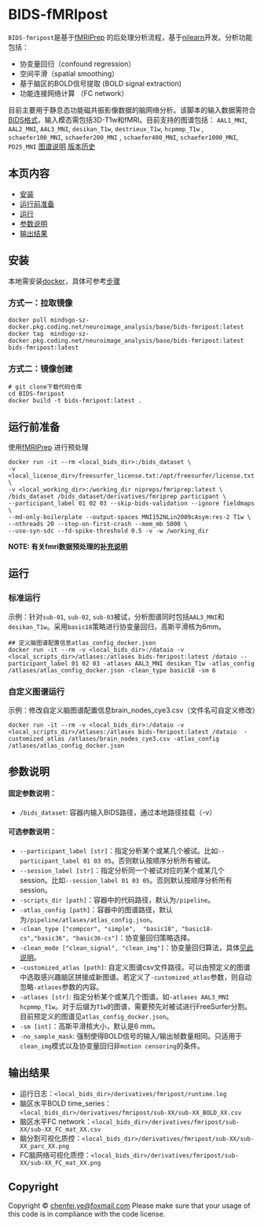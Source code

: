 

# BIDS-fMRIpost

`BIDS-fmripost`是基于[fMRIPrep](https://fmriprep.org/en/stable/installation.html) 的后处理分析流程，基于[nilearn](https://nilearn.github.io)开发。分析功能包括：

- 协变量回归（confound regression）
- 空间平滑（spatial smoothing）
- 基于脑区的BOLD信号提取 (BOLD signal extraction)
- 功能连接网络计算 （FC network）

目前主要用于静息态功能磁共振影像数据的脑网络分析。该脚本的输入数据需符合[BIDS格式](https://bids.neuroimaging.io/)，输入模态需包括3D-T1w和fMRI。目前支持的图谱包括：
`AAL1_MNI`, `AAL2_MNI`, `AAL3_MNI`, `desikan_T1w`,  `destrieux_T1w`,  `hcpmmp_T1w` , `schaefer100_MNI`,  `schaefer200_MNI` , `schaefer400_MNI`,  `schaefer1000_MNI`, `PD25_MNI`
[图谱说明](atlases.md)
[版本历史](CHANGELOG.md)

## 本页内容
* [安装](#安装)
* [运行前准备](#运行前准备)
* [运行](#运行)
* [参数说明](#参数说明)
* [输出结果](#输出结果)

## 安装
本地需安装[docker](https://docs.docker.com/engine/install)，具体可参考[步骤](docker_install.md)

### 方式一：拉取镜像
```
docker pull mindsgo-sz-docker.pkg.coding.net/neuroimage_analysis/base/bids-fmripost:latest
docker tag  mindsgo-sz-docker.pkg.coding.net/neuroimage_analysis/base/bids-fmripost:latest  bids-fmripost:latest
```

### 方式二：镜像创建
```
# git clone下载代码仓库
cd BIDS-fmripost
docker build -t bids-fmripost:latest .
```
## 运行前准备
使用[fMRIPrep](https://fmriprep.org/en/stable/installation.html) 进行预处理
```
docker run -it --rm <local_bids_dir>:/bids_dataset \
-v <local_license_dir>/freesurfer_license.txt:/opt/freesurfer/license.txt \
-v <local_working_dir>:/working_dir nipreps/fmriprep:latest \
/bids_dataset /bids_dataset/derivatives/fmriprep participant \ 
--participant_label 01 02 03 --skip-bids-validation --ignore fieldmaps \
--md-only-boilerplate --output-spaces MNI152NLin2009cAsym:res-2 T1w \
--nthreads 20 --stop-on-first-crash --mem_mb 5000 \
--use-syn-sdc --fd-spike-threshold 0.5 -v -w /working_dir
```
**NOTE: 有关fmri数据预处理的[补充说明](fmriprep.md)**

## 运行
### 标准运行
示例：针对`sub-01`, `sub-02`, `sub-03`被试，分析图谱同时包括`AAL3_MNI`和`desikan_T1w`。采用`basic18`策略进行协变量回归，高斯平滑核为6mm。
```
## 定义脑图谱配置信息atlas_config_docker.json
docker run -it --rm -v <local_bids_dir>:/dataio -v <local_scripts_dir>/atlases:/atlases bids-fmripost:latest /dataio --participant_label 01 02 03 -atlases AAL3_MNI desikan_T1w -atlas_config /atlases/atlas_config_docker.json -clean_type basic18 -sm 6
```

### 自定义图谱运行
示例：修改自定义脑图谱配置信息brain_nodes_cye3.csv（文件名可自定义修改）
```
docker run -it --rm -v <local_bids_dir>:/dataio -v <local_scripts_dir>/atlases:/atlases bids-fmripost:latest /dataio  -customized_atlas /atlases/brain_nodes_cye3.csv -atlas_config /atlases/atlas_config_docker.json 
```
## 参数说明
####   固定参数说明：
-   `/bids_dataset`: 容器内输入BIDS路径，通过本地路径挂载（-v）


####   可选参数说明：
-   `--participant_label [str]`：指定分析某个或某几个被试。比如`--participant_label 01 03 05`。否则默认按顺序分析所有被试。
-   `--session_label [str]`：指定分析同一个被试对应的某个或某几个session。比如`--session_label 01 03 05`。否则默认按顺序分析所有session。
- `-scripts_dir [path]`：容器中的代码路径，默认为`/pipeline`。
- `-atlas_config [path]`：容器中的图谱路径，默认为`/pipeline/atlases/atlas_config.json`。
- `-clean_type ["compcor", "simple",  "basic18", "basic18-cs","basic36", "basic36-cs"]`：协变量回归策略选择。
- `-clean_mode ["clean_signal", "clean_img"]`：协变量回归算法，具体[见此说明](clean_mode.md)。
- `-customized_atlas [path]`: 自定义图谱csv文件路径。可以由预定义的图谱中选取感兴趣脑区拼接成新图谱。若定义了`-customized_atlas`参数，则自动忽略`-atlases`参数的内容。
- `-atlases [str]`: 指定分析某个或某几个图谱。如`-atlases AAL3_MNI hcpmmp_T1w`。对于后缀为`T1w`的图谱，需要预先对被试进行FreeSurfer分割。目前预定义的图谱见`atlas_config_docker.json`。
- `-sm [int]`：高斯平滑核大小，默认是6 mm。
- `-no_sample_mask`: 强制使得BOLD信号的输入/输出帧数量相同。只适用于`clean_img`模式以及协变量回归非`motion censoring`的条件。


## 输出结果

- 运行日志：`<local_bids_dir>/derivatives/fmripost/runtime.log`
- 脑区水平BOLD time_series：`<local_bids_dir>/derivatives/fmripost/sub-XX/sub-XX_BOLD_XX.csv`
- 脑区水平FC network：`<local_bids_dir>/derivatives/fmripost/sub-XX/sub-XX_FC_mat_XX.csv`
- 脑分割可视化质控：`<local_bids_dir>/derivatives/fmripost/sub-XX/sub-XX_parc_XX.png`
- FC脑网络可视化质控：`<local_bids_dir>/derivatives/fmripost/sub-XX/sub-XX_FC_mat_XX.png`

## Copyright
Copyright © chenfei.ye@foxmail.com
Please make sure that your usage of this code is in compliance with the code license.


